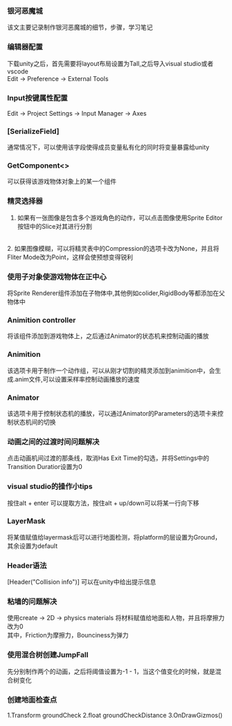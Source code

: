 ### 银河恶魔城
  该文主要记录制作银河恶魔城的细节，步骤，学习笔记

### 编辑器配置
下载unity之后，首先需要将layout布局设置为Tall,之后导入visual studio或者vscode
<br>
Edit -> Preference -> External Tools

### Input按键属性配置
Edit -> Project Settings -> Input Manager -> Axes

### [SerializeField]
通常情况下，可以使用该字段使得成员变量私有化的同时将变量暴露给unity

### GetComponent<>
可以获得该游戏物体对象上的某一个组件

### 精灵选择器
1. 如果有一张图像是包含多个游戏角色的动作，可以点击图像使用Sprite Editor按钮中的Slice对其进行分割
<br>
2. 如果图像模糊，可以将精灵表中的Compression的选项卡改为None，并且将Fliter Mode改为Point，这样会使预想变得锐利

### 使用子对象使游戏物体在正中心
将Sprite Renderer组件添加在子物体中,其他例如colider,RigidBody等都添加在父物体中

### Animition controller
将该组件添加到游戏物体上，之后通过Animator的状态机来控制动画的播放
### Animition
该选项卡用于制作一个动作组，可以从刚才切割的精灵添加到animition中，会生成.anim文件,可以设置采样率控制动画播放的速度

### Animator
该选项卡用于控制状态机的播放，可以通过Animator的Parameters的选项卡来控制状态机间的切换

### 动画之间的过渡时间问题解决
点击动画机间过渡的那条线，取消Has Exit Time的勾选，并将Settings中的Transition Duratior设置为0

### visual studio的操作小tips
按住alt + enter 可以提取方法，按住alt + up/down可以将某一行向下移

### LayerMask
将某值赋值给layermask后可以进行地面检测，将platform的层设置为Ground，其余设置为default

### Header语法
[Header("Collision info")] 可以在unity中给出提示信息

### 粘墙的问题解决
使用create -> 2D -> physics materials 将材料赋值给地面和人物，并且将摩擦力改为0
<br>
其中，Friction为摩擦力，Bounciness为弹力

### 使用混合树创建JumpFall
先分别制作两个的动画，之后将阈值设置为-1 - 1，当这个值变化的时候，就是混合树变化

### 创建地面检查点
1.Transform groundCheck
2.float groundCheckDistance
3.OnDrawGizmos()


